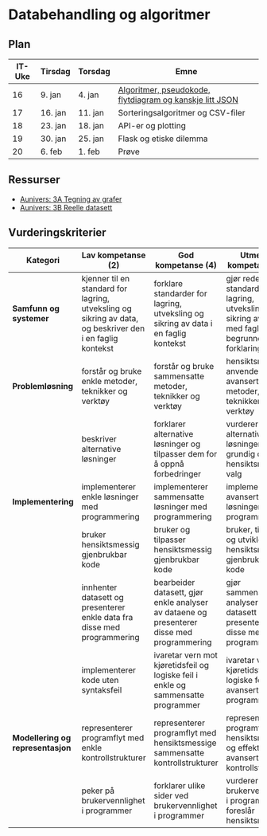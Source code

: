 # Databehandling og algoritmer


## Plan

| IT-Uke | Tirsdag | Torsdag | Emne                                                                                                     |
| ------ | ------- | ------- | -------------------------------------------------------------------------------------------------------- |
| 16     | 9. jan  | 4. jan  | [Algoritmer, pseudokode, flytdiagram og kanskje litt JSON](./algoritmer-pseudokode-og-flytdiagram.md.md) |
| 17     | 16. jan | 11. jan | Sorteringsalgoritmer og CSV-filer                                                                        |
| 18     | 23. jan | 18. jan | API-er og plotting                                                                                       |
| 19     | 30. jan | 25. jan | Flask og etiske dilemma                                                                                  |
| 20     | 6. feb  | 1. feb  | Prøve                                                                                                    |

## Ressurser

- [Aunivers: 3A Tegning av grafer](https://innhold.aunivers.no/fagpakker/realfag/informasjonsteknologi-1-2/it-2/3-databehandling/3a-tegning-av-grafer?nof=1)
- [Aunivers: 3B Reelle datasett](https://innhold.aunivers.no/fagpakker/realfag/informasjonsteknologi-1-2/it-2/3-databehandling/3b-reelle-datasett)


## Vurderingskriterier


| Kategori                          | Lav kompetanse (2)                                                                                        | God kompetanse (4)                                                                         | Utmerket kompetanse (6)                                                                                      |
| --------------------------------- | --------------------------------------------------------------------------------------------------------- | ------------------------------------------------------------------------------------------ | ------------------------------------------------------------------------------------------------------------ |
| **Samfunn og systemer**           | kjenner til en standard for lagring, utveksling og sikring av data, og beskriver den i en faglig kontekst | forklare standarder for lagring, utveksling og sikring av data i en faglig kontekst        | gjør rede for standarder for lagring, utveksling og sikring av data med faglige begrunnelser og forklaringer |
| **Problemløsning**                | forstår og bruke enkle metoder, teknikker og verktøy                                                      | forstår og bruke sammensatte metoder, teknikker og verktøy                                 | hensiktsmessig anvende avanserte metoder, teknikker og verktøy                                               |
|                                   | beskriver alternative løsninger                                                                           | forklarer alternative løsninger og tilpasser dem for å oppnå forbedringer                  | vurderer alternative løsninger grundig og gjør hensiktsmessige valg                                          |
| **Implementering**                | implementerer enkle løsninger med programmering                                                           | implementerer sammensatte løsninger med programmering                                      | implementerer avanserte løsninger med programmering                                                          |
|                                   | bruker hensiktsmessig gjenbrukbar kode                                                                    | bruker og tilpasser hensiktsmessig gjenbrukbar kode                                        | bruker, tilpasser og utvikler hensiktsmessig gjenbrukbar kode                                                |
|                                   | innhenter datasett og presenterer enkle data fra disse med programmering                                  | bearbeider datasett, gjør enkle analyser av dataene og presenterer disse med programmering | gjør sammensatte analyser av datasett og presenterer disse med programmering                                 |
|                                   | implementerer kode uten syntaksfeil                                                                       | ivaretar vern mot kjøretidsfeil og logiske feil i enkle og sammensatte programmer          | ivaretar vern mot kjøretidsfeil og logiske feil i avanserte programmer                                       |
| **Modellering og representasjon** | representerer programflyt med enkle kontrollstrukturer                                                    | representerer programflyt med hensiktsmessige sammensatte kontrollstrukturer               | representerer programflyt med hensiktsmessige og effektive avanserte kontrollstrukturer                      |
|                                   | peker på brukervennlighet i programmer                                                                    | forklarer ulike sider ved brukervennlighet i programmer                                    | vurderer brukervennlighet i programmer og foreslår hensiktsmessige                                           |